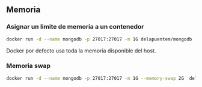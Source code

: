 ## Memoria

### Asignar un limite de memoria a un contenedor
```bash
docker run -d --name mongodb -p 27017:27017 -m 1G delapuentem/mongodb
```
Docker por defecto usa toda la memoria disponible del host.


### Memoria swap
```bash
docker run -d --name mongodb -p 27017:27017 -m 1G --memory-swap 2G  delapuentem/mongodb
```